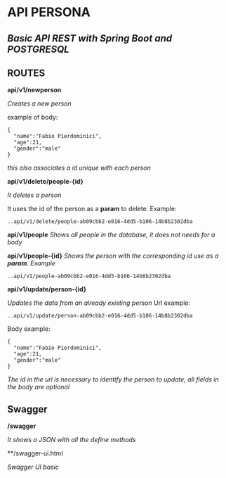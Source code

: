 # API PERSONA

_Basic API REST with Spring Boot and POSTGRESQL_
-------------

## ROUTES

**api/v1/newperson**

_Creates a new person_

example of body:
```
{
  "name":"Fabio Pierdominici",
  "age":21,
  "gender":"male"
}
```
_this also associates a id unique with each person_


**api/v1/delete/people-{id}**

_It deletes a person_

It uses the id of the person as a **param** to delete. Example:
```
..api/v1/delete/people-ab09cbb2-e016-4dd5-b106-14b8b2302dba
```

**api/v1/people**
_Shows all people in the database, it does not needs for a body_

**api/v1/people-{id}**
_Shows the person with the corresponding id use as a **param**. Example_

```
..api/v1/people-ab09cbb2-e016-4dd5-b106-14b8b2302dba
```

**api/v1/update/person-{id}**

_Updates the data from an already existing person_
Url example:
```
..api/v1/update/person-ab09cbb2-e016-4dd5-b106-14b8b2302dba
```

Body example:
```
{
  "name":"Fabio Pierdominici",
  "age":21,
  "gender":"male"
}
```
_The id in the url is necessary to identify the person to update, all fields in the body are optional_

## Swagger

**/swagger**

_It shows a JSON with all the define methods_

**/swagger-ui.html

_Swagger UI basic_


